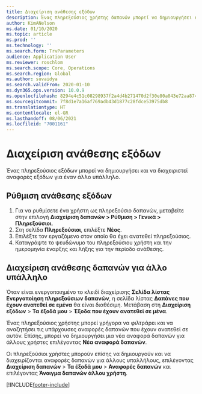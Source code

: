 ```yaml
---
title: Διαχείριση ανάθεσης εξόδων
description: Ένας πληρεξούσιος χρήστης δαπανών μπορεί να δημιουργήσει και να διαχειριστεί αναφορές δαπανών για έναν άλλο υπάλληλο στον οργανισμό.
author: KimANelson
ms.date: 01/10/2020
ms.topic: article
ms.prod: ''
ms.technology: ''
ms.search.form: TrvParameters
audience: Application User
ms.reviewer: roschlom
ms.search.scope: Core, Operations
ms.search.region: Global
ms.author: suvaidya
ms.search.validFrom: 2020-01-10
ms.dyn365.ops.version: 10.0.9
ms.openlocfilehash: 8294e4c51c08298937f2a4d4b271470d2f30e80a043e72aa874aa91306ac6712
ms.sourcegitcommit: 7f8d1e7a16af769adb43d1877c28fdce53975db8
ms.translationtype: HT
ms.contentlocale: el-GR
ms.lasthandoff: 08/06/2021
ms.locfileid: "7001161"
---
```

# <a name="manage-expense-delegation"></a>Διαχείριση ανάθεσης εξόδων

Ένας πληρεξούσιος εξόδων μπορεί να δημιουργήσει και να διαχειριστεί αναφορές εξόδων για έναν άλλο υπάλληλο.

## <a name="configure-expense-delegation"></a>Ρύθμιση ανάθεσης εξόδων

1. Για να ρυθμίσετε ένα χρήστη ως πληρεξούσιο δαπανών, μεταβείτε στην επιλογή **Διαχείριση δαπανών > Ρύθμιση > Γενικά > Πληρεξούσιοι**.
2. Στη σελίδα **Πληρεξούσιοι**, επιλέξτε **Νέος**.
3. Επιλέξτε τον εργαζόμενο στον οποίο θα έχει ανατεθεί πληρεξούσιος. 
4. Καταγράψτε το ψευδώνυμο του πληρεξούσιου χρήστη και την ημερομηνία έναρξης και λήξης για την περίοδο ανάθεσης.

## <a name="manage-expense-delegation-for-another-employee"></a>Διαχείριση ανάθεσης δαπανών για άλλο υπάλληλο

Όταν είναι ενεργοποιημένο το κλειδί διαχείρισης **Σελίδα λίστας Ενεργοποίηση πληρεξούσιων δαπανών**, η σελίδα λίστας **Δαπάνες που έχουν ανατεθεί σε εμένα** θα είναι διαθέσιμη. Μετάβαση στη **Διαχείριση εξόδων** > **Τα έξοδά μου** > **Έξοδα που έχουν ανατεθεί σε μένα**.

Ένας πληρεξούσιος χρήστης μπορεί γρήγορα να φιλτράρει και να αναζητήσει τις υπάρχουσες αναφορές δαπανών που έχουν ανατεθεί σε αυτόν. Επίσης, μπορεί να δημιουργήσει μια νέα αναφορά δαπανών για άλλους χρήστες επιλέγοντας **Νέα αναφορά δαπανών**.

Οι πληρεξούσιοι χρήστες μπορούν επίσης να δημιουργούν και να διαχειρίζονται αναφορές δαπανών για άλλους υπαλλήλους, επιλέγοντας **Διαχείριση δαπανών** > **Τα έξοδά μου** > **Αναφορές δαπανών** και επιλέγοντας **Άνοιγμα δαπανών άλλου χρήστη**.


[!INCLUDE[footer-include](../includes/footer-banner.md)]